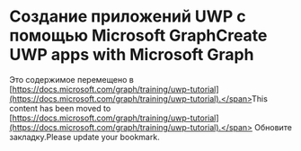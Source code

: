 # <a name="create-uwp-apps-with-microsoft-graph"></a><span data-ttu-id="b0423-101">Создание приложений UWP с помощью Microsoft Graph</span><span class="sxs-lookup"><span data-stu-id="b0423-101">Create UWP apps with Microsoft Graph</span></span>

<span data-ttu-id="b0423-102">Это содержимое перемещено в [https://docs.microsoft.com/graph/training/uwp-tutorial](https://docs.microsoft.com/graph/training/uwp-tutorial).</span><span class="sxs-lookup"><span data-stu-id="b0423-102">This content has been moved to [https://docs.microsoft.com/graph/training/uwp-tutorial](https://docs.microsoft.com/graph/training/uwp-tutorial).</span></span> <span data-ttu-id="b0423-103">Обновите закладку.</span><span class="sxs-lookup"><span data-stu-id="b0423-103">Please update your bookmark.</span></span>
